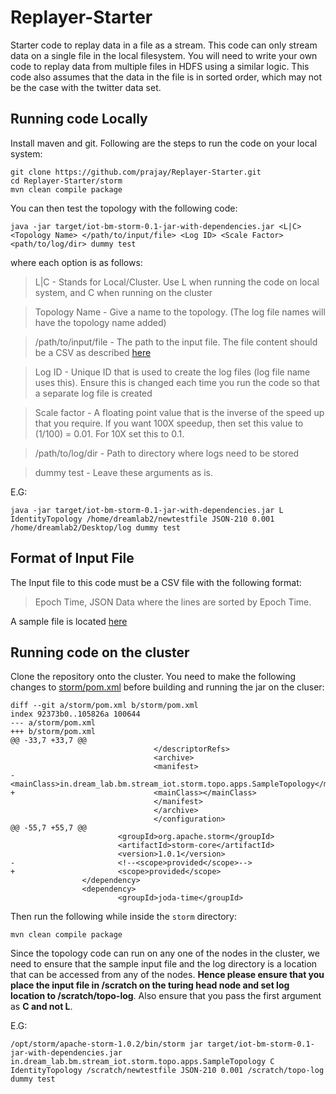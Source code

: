 # Replayer-Starter
Starter code to replay data in a file as a stream. This code can only stream data on a single file in the local filesystem. You will need to write your own code to replay data from multiple files in HDFS using a similar logic. This code also assumes that the data in the file is in sorted order, which may not be the case with the twitter data set.

## Running code Locally
Install maven and git.
Following are the steps to run the code on your local system:
 ```
 git clone https://github.com/prajay/Replayer-Starter.git
 cd Replayer-Starter/storm
 mvn clean compile package
 ``` 
You can then test the topology with the following code:
```
java -jar target/iot-bm-storm-0.1-jar-with-dependencies.jar <L|C> <Topology Name> </path/to/input/file> <Log ID> <Scale Factor> <path/to/log/dir> dummy test
```
where each option is as follows:
> L|C - Stands for Local/Cluster. Use L when running the code on local system, and C when running on the cluster

> Topology Name - Give a name to the topology. (The log file names will have the topology name added) 

> /path/to/input/file - The path to the input file. The file content should be a CSV as described [here](#format-of-input-file)

> Log ID - Unique ID that is used to create the log files (log file name uses this). Ensure this is changed each time you run the code so that a separate log file is created

> Scale factor - A floating point value that is the inverse of the speed up that you require. If you want 100X speedup, then set this value to (1/100) = 0.01. For 10X set this to 0.1.

> /path/to/log/dir - Path to directory where logs need to be stored

> dummy test - Leave these arguments as is.

E.G:
```
java -jar target/iot-bm-storm-0.1-jar-with-dependencies.jar L IdentityTopology /home/dreamlab2/newtestfile JSON-210 0.001 /home/dreamlab2/Desktop/log dummy test
```
## Format of Input File
The Input file to this code must be a CSV file with the following format:
> Epoch Time, JSON Data
where the lines are sorted by Epoch Time.

A sample file is located [here](storm/SYS_sample_data_senml.csv)

## Running code on the cluster
Clone the repository onto the cluster. 
You need to make the following changes to [storm/pom.xml](storm/pom.xml) before building and running the jar on the cluser:
```
diff --git a/storm/pom.xml b/storm/pom.xml
index 92373b0..105826a 100644
--- a/storm/pom.xml
+++ b/storm/pom.xml
@@ -33,7 +33,7 @@
                                </descriptorRefs>
                                <archive>
                                <manifest>
-                               <mainClass>in.dream_lab.bm.stream_iot.storm.topo.apps.SampleTopology</mainClass>
+                               <mainClass></mainClass>
                                </manifest>
                                </archive>
                                </configuration>
@@ -55,7 +55,7 @@
                        <groupId>org.apache.storm</groupId>
                        <artifactId>storm-core</artifactId>
                        <version>1.0.1</version>
-                       <!--<scope>provided</scope>-->
+                       <scope>provided</scope>
                </dependency>
                <dependency>
                        <groupId>joda-time</groupId>
```
Then run the following while inside the `storm` directory:
```
mvn clean compile package
```

Since the topology code can run on any one of the nodes in the cluster, we need to ensure that the sample input file and the log directory is a location that can be accessed from any of the nodes. **Hence please ensure that you place the input file in /scratch on the turing head node and set log location to /scratch/topo-log**. Also ensure that you pass the first argument as **C and not L**. 

E.G:
```
/opt/storm/apache-storm-1.0.2/bin/storm jar target/iot-bm-storm-0.1-jar-with-dependencies.jar in.dream_lab.bm.stream_iot.storm.topo.apps.SampleTopology C IdentityTopology /scratch/newtestfile JSON-210 0.001 /scratch/topo-log dummy test
```
